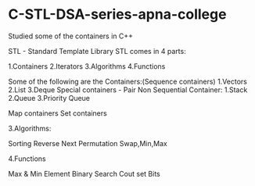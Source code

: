 # C-STL-DSA-series-apna-college

Studied some of the containers in C++

STL - Standard Template Library
STL comes in 4 parts:

1.Containers
2.Iterators
3.Algorithms
4.Functions

Some of the following are the Containers:(Sequence containers)
1.Vectors
2.List
3.Deque
Special containers - Pair
Non Sequential Container:
1.Stack
2.Queue
3.Priority Queue

Map containers
Set containers

3.Algorithms:

Sorting
Reverse
Next Permutation
Swap,Min,Max

4.Functions

Max & Min Element
Binary Search
Cout set Bits

